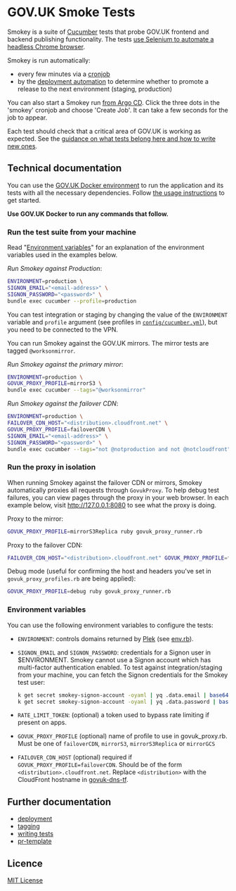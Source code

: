 # GOV.UK Smoke Tests

Smokey is a suite of [Cucumber](https://cucumber.io/) tests that probe GOV.UK
frontend and backend publishing functionality. The tests [use Selenium to
automate a headless Chrome browser](features/support/env.rb).

Smokey is run automatically:

- every few minutes via a [cronjob][smokey-argo]
- by the [deployment
  automation](https://argo-workflows.eks.integration.govuk.digital/workflows?limit=100)
  to determine whether to promote a release to the next environment (staging,
  production)

You can also start a Smokey run [from Argo CD][smokey-argo]. Click the three
dots in the 'smokey' cronjob and choose 'Create Job'. It can take a few seconds
for the job to appear.

Each test should check that a critical area of GOV.UK is working as expected.
See the [guidance on what tests belong here and how to write new
ones](docs/writing-tests.md).

[smokey-argo]: https://argo.eks.integration.govuk.digital/applications/cluster-services/smokey

## Technical documentation

You can use the [GOV.UK Docker
environment](https://github.com/alphagov/govuk-docker) to run the application
and its tests with all the necessary dependencies. Follow [the usage
instructions](https://github.com/alphagov/govuk-docker#usage) to get started.

**Use GOV.UK Docker to run any commands that follow.**

### Run the test suite from your machine

Read "[Environment variables](#environment-variables)" for an explanation of the environment variables used in the examples below.

*Run Smokey against Production*:

```sh
ENVIRONMENT=production \
SIGNON_EMAIL="<email-address>" \
SIGNON_PASSWORD="<password>" \
bundle exec cucumber --profile=production
```

You can test integration or staging by changing the value of the `ENVIRONMENT` variable and `profile` argument (see profiles in [`config/cucumber.yml`](./config/cucumber.yml)), but you need to be connected to the VPN.

You can run Smokey against the GOV.UK mirrors. The mirror tests are tagged `@worksonmirror`.

*Run Smokey against the primary mirror*:

```sh
ENVIRONMENT=production \
GOVUK_PROXY_PROFILE=mirrorS3 \
bundle exec cucumber --tags="@worksonmirror"
```

*Run Smokey against the failover CDN*:

```sh
ENVIRONMENT=production \
FAILOVER_CDN_HOST="<distribution>.cloudfront.net" \
GOVUK_PROXY_PROFILE=failoverCDN \
SIGNON_EMAIL="<email-address>" \
SIGNON_PASSWORD="<password>" \
bundle exec cucumber --tags="not @notproduction and not @notcloudfront"
```

### Run the proxy in isolation

When running Smokey against the failover CDN or mirrors, Smokey automatically proxies all requests through `GovukProxy`.
To help debug test failures, you can view pages through the proxy in your web browser.
In each example below, visit <http://127.0.0.1:8080> to see what the proxy is doing.

Proxy to the mirror:

```sh
GOVUK_PROXY_PROFILE=mirrorS3Replica ruby govuk_proxy_runner.rb
```

Proxy to the failover CDN:

```sh
FAILOVER_CDN_HOST="<distribution>.cloudfront.net" GOVUK_PROXY_PROFILE=failoverCDN ruby govuk_proxy_runner.rb
```

Debug mode (useful for confirming the host and headers you've set in `govuk_proxy_profiles.rb` are being applied):

```sh
GOVUK_PROXY_PROFILE=debug ruby govuk_proxy_runner.rb
```

### Environment variables

You can use the following environment variables to configure the tests:

* `ENVIRONMENT`: controls domains returned by
  [Plek](https://github.com/alphagov/plek) (see
  [env.rb](https://github.com/alphagov/smokey/blob/19c21ac/features/support/env.rb#L9-L21)).

* `SIGNON_EMAIL` and `SIGNON_PASSWORD`: credentials for a Signon user in $ENVIRONMENT.
  Smokey cannot use a Signon account which has multi-factor authentication enabled.
  To test against integration/staging from your machine, you can fetch the Signon credentials
  for the Smokey test user:

  ```sh
  k get secret smokey-signon-account -oyaml | yq .data.email | base64 -d
  k get secret smokey-signon-account -oyaml | yq .data.password | base64 -d
  ```

* `RATE_LIMIT_TOKEN`: (optional) a token used to bypass rate limiting if present on apps.

* `GOVUK_PROXY_PROFILE` (optional) name of profile to use in govuk_proxy.rb. Must be one of `failoverCDN`, `mirrorS3`, `mirrorS3Replica` or `mirrorGCS`

* `FAILOVER_CDN_HOST` (optional) required if `GOVUK_PROXY_PROFILE=failoverCDN`. Should be of the form `<distribution>.cloudfront.net`. Replace `<distribution>` with the CloudFront hostname in [govuk-dns-tf](https://github.com/alphagov/govuk-dns-tf/pull/69).

## Further documentation

- [deployment](docs/deployment.md)
- [tagging](docs/tagging.md)
- [writing tests](docs/writing-tests.md)
- [pr-template](.github/pull_request_template.md)

## Licence

[MIT License](LICENCE)
